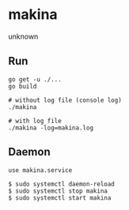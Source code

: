 # makina
unknown 

## Run
```
go get -u ./...
go build

# without log file (console log)
./makina

# with log file
./makina -log=makina.log
```

## Daemon
```
use makina.service

$ sudo systemctl daemon-reload
$ sudo systemctl stop makina
$ sudo systemctl start makina
```
